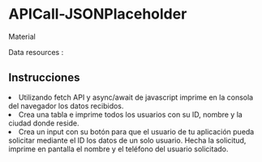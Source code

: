 <h1>APICall-JSONPlaceholder</h1>


<p>Material</p>
<p>Data resources :</p><a https://jsonplaceholder.typicode.com/users></a>


<h2>Instrucciones</h2>
<li>Utilizando fetch API y async/await de javascript imprime en la consola del navegador los datos recibidos.</li>

<li>Crea una tabla e imprime todos los usuarios con su ID, nombre y la ciudad donde reside.</li>

<li>Crea un input con su botón para que el usuario de tu aplicación pueda solicitar mediante el ID los datos de un solo usuario. Hecha la solicitud, imprime en pantalla el nombre y el teléfono del usuario solicitado.</li>
